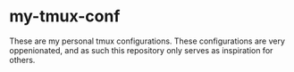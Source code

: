 # my-tmux-conf
These are my personal tmux configurations.
These configurations are very oppenionated,
and as such this repository only serves as inspiration for others.
